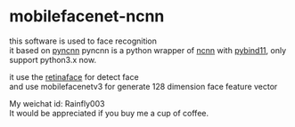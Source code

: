 # mobilefacenet-ncnn
this software is used to face recognition   
it based on [pyncnn](https://github.com/caishanli/pyncnn)
pyncnn is a python wrapper of [ncnn](https://github.com/Tencent/ncnn) with [pybind11](https://github.com/pybind/pybind11), only support python3.x now.   



it use the [retinaface](https://github.com/deepinsight/insightface/tree/master/RetinaFace) for detect face   
and use mobilefacenetv3 for generate 128 dimension face feature vector 

My weichat id: Rainfly003   
It would be appreciated if you buy me a cup of coffee.

